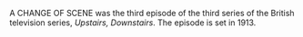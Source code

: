 A CHANGE OF SCENE was the third episode of the third series of the British television series, _Upstairs, Downstairs_. The episode is set in 1913.
